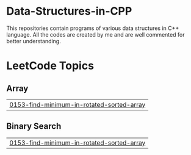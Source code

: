 # Data-Structures-in-CPP
This repositories contain programs of various data structures in C++ language. All the codes are created by me and are well commented for better understanding.

<!---LeetCode Topics Start-->
# LeetCode Topics
## Array
|  |
| ------- |
| [0153-find-minimum-in-rotated-sorted-array](https://github.com/Sakshamwane/Data-Structures-in-CPP/tree/master/0153-find-minimum-in-rotated-sorted-array) |
## Binary Search
|  |
| ------- |
| [0153-find-minimum-in-rotated-sorted-array](https://github.com/Sakshamwane/Data-Structures-in-CPP/tree/master/0153-find-minimum-in-rotated-sorted-array) |
<!---LeetCode Topics End-->